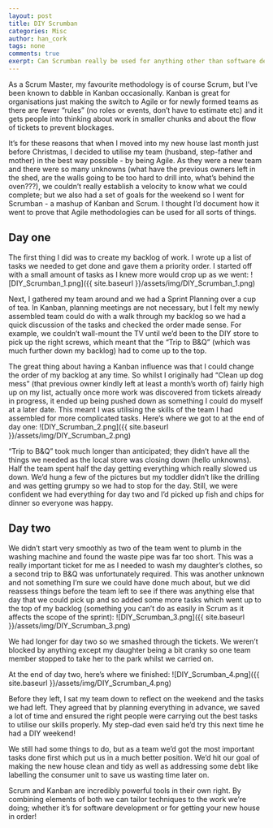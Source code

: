 ```yaml
---
layout: post
title: DIY Scrumban
categories: Misc
author: han_cork
tags: none
comments: true
exerpt: Can Scrumban really be used for anything other than software development?
---
```


As a Scrum Master, my favourite methodology is of course Scrum, but I’ve been known to dabble in Kanban occasionally. Kanban is great for organisations just making the switch to Agile or for newly formed teams as there are fewer “rules” (no roles or events, don’t have to estimate etc) and it gets people into thinking about work in smaller chunks and about the flow of tickets to prevent blockages.

It’s for these reasons that when I moved into my new house last month just before Christmas, I decided to utilise my team (husband, step-father and mother) in the best way possible - by being Agile. As they were a new team and there were so many unknowns (what have the previous owners left in the shed, are the walls going to be too hard to drill into, what’s behind the oven???), we couldn’t really establish a velocity to know what we could complete; but we also had a set of goals for the weekend so I went for Scrumban - a mashup of Kanban and Scrum. I thought I’d document how it went to prove that Agile methodologies can be used for all sorts of things.

## Day one
The first thing I did was to create my backlog of work. I wrote up a list of tasks we needed to get done and gave them a priority order. I started off with a small amount of tasks as I knew more would crop up as we went:
![DIY_Scrumban_1.png]({{ site.baseurl }}/assets/img/DIY_Scrumban_1.png)

Next, I gathered my team around and we had a Sprint Planning over a cup of tea. In Kanban, planning meetings are not necessary, but I felt my newly assembled team could do with a walk through my backlog so we had a quick discussion of the tasks and checked the order made sense. For example, we couldn’t wall-mount the TV until we’d been to the DIY store to pick up the right screws, which meant that the “Trip to B&Q” (which was much further down my backlog) had to come up to the top.

The great thing about having a Kanban influence was that I could change the order of my backlog at any time. So whilst I originally had “Clean up dog mess” (that previous owner kindly left at least a month’s worth of) fairly high up on my list, actually once more work was discovered from tickets already in progress, it ended up being pushed down as something I could do myself at a later date. This meant I was utilising the skills of the team I had assembled for more complicated tasks. Here’s where we got to at the end of day one:
![DIY_Scrumban_2.png]({{ site.baseurl }}/assets/img/DIY_Scrumban_2.png)

“Trip to B&Q” took much longer than anticipated; they didn’t have all the things we needed as the local store was closing down (hello unknowns). Half the team spent half the day getting everything which really slowed us down. We’d hung a few of the pictures but my toddler didn’t like the drilling and was getting grumpy so we had to stop for the day. Still, we were confident we had everything for day two and I’d picked up fish and chips for dinner so everyone was happy.

## Day two
We didn’t start very smoothly as two of the team went to plumb in the washing machine and found the waste pipe was far too short. This was a really important ticket for me as I needed to wash my daughter’s clothes, so a second trip to B&Q was unfortunately required. This was another unknown and not something I’m sure we could have done much about, but we did reassess things before the team left to see if there was anything else that day that we could pick up and so added some more tasks which went up to the top of my backlog (something you can’t do as easily in Scrum as it affects the scope of the sprint):
![DIY_Scrumban_3.png]({{ site.baseurl }}/assets/img/DIY_Scrumban_3.png)

We had longer for day two so we smashed through the tickets. We weren’t blocked by anything except my daughter being a bit cranky so one team member stopped to take her to the park whilst we carried on.

At the end of day two, here’s where we finished:
![DIY_Scrumban_4.png]({{ site.baseurl }}/assets/img/DIY_Scrumban_4.png)

Before they left, I sat my team down to reflect on the weekend and the tasks we had left. They agreed that by planning everything in advance, we saved a lot of time and ensured the right people were carrying out the best tasks to utilise our skills properly. My step-dad even said he’d try this next time he had a DIY weekend!

We still had some things to do, but as a team we’d got the most important tasks done first which put us in a much better position. We’d hit our goal of making the new house clean and tidy as well as addressing some debt like labelling the consumer unit to save us wasting time later on.

Scrum and Kanban are incredibly powerful tools in their own right. By combining elements of both we can tailor techniques to the work we’re doing; whether it’s for software development or for getting your new house in order!
